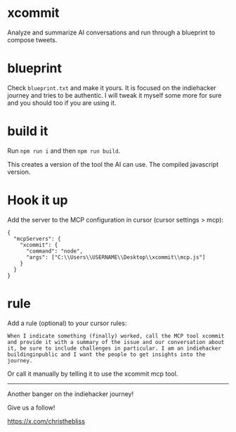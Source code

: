 # xcommit
Analyze and summarize AI conversations and run through a blueprint to compose tweets.

# blueprint

Check `blueprint.txt` and make it yours. It is focused on the indiehacker journey and tries to be authentic. I will tweak it myself some more for sure and you should too if you are using it.

# build it

Run `npm run i` and then `npm run build`.

This creates a version of the tool the AI can use. The compiled javascript version.

# Hook it up

Add the server to the MCP configuration in cursor (cursor settings > mcp):

```
{
  "mcpServers": {
    "xcommit": {
      "command": "node",
      "args": ["C:\\Users\\USERNAME\\Desktop\\xcommit\\mcp.js"]
    }
  }
}
```

# rule
Add a rule (optional) to your cursor rules:

```
When I indicate something (finally) worked, call the MCP tool xcommit and provide it with a summary of the issue and our conversation about it, be sure to include challenges in particular. I am an indiehacker buildinginpublic and I want the people to get insights into the journey.
```

Or call it manually by telling it to use the xcommit mcp tool.

---













Another banger on the indiehacker journey!

Give us a follow!

https://x.com/christhebliss
